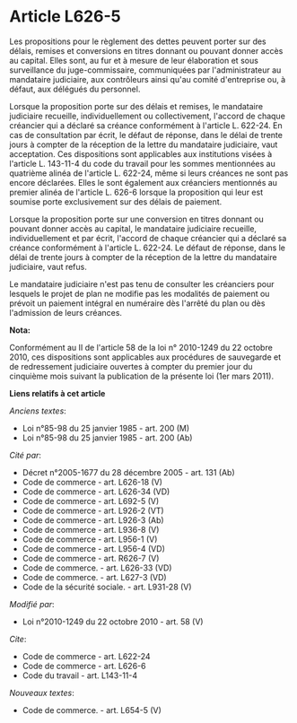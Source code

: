 # Article L626-5

Les propositions pour le règlement des dettes peuvent porter sur des délais, remises et conversions en titres donnant ou
pouvant donner accès au capital. Elles sont, au fur et à mesure de leur élaboration et sous surveillance du juge-commissaire,
communiquées par l'administrateur au mandataire judiciaire, aux contrôleurs ainsi qu'au comité d'entreprise ou, à défaut, aux
délégués du personnel. 

Lorsque la proposition porte sur des délais et remises, le mandataire judiciaire recueille, individuellement ou
collectivement, l'accord de chaque créancier qui a déclaré sa créance conformément à l'article L. 622-24. En cas de
consultation par écrit, le défaut de réponse, dans le délai de trente jours à compter de la réception de la lettre du
mandataire judiciaire, vaut acceptation. Ces dispositions sont applicables aux institutions visées à l'article L. 143-11-4 du
code du travail pour les sommes mentionnées au quatrième alinéa de l'article L. 622-24, même si leurs créances ne sont pas
encore déclarées. Elles le sont également aux créanciers mentionnés au premier alinéa de l'article L. 626-6 lorsque la
proposition qui leur est soumise porte exclusivement sur des délais de paiement. 

Lorsque la proposition porte sur une conversion en titres donnant ou pouvant donner accès au capital, le mandataire
judiciaire recueille, individuellement et par écrit, l'accord de chaque créancier qui a déclaré sa créance conformément à
l'article L. 622-24. Le défaut de réponse, dans le délai de trente jours à compter de la réception de la lettre du mandataire
judiciaire, vaut refus. 

Le mandataire judiciaire n'est pas tenu de consulter les créanciers pour lesquels le projet de plan ne modifie pas les
modalités de paiement ou prévoit un paiement intégral en numéraire dès l'arrêté du plan ou dès l'admission de leurs créances.

**Nota:**

Conformément au II de l'article 58 de la loi n° 2010-1249 du 22 octobre 2010, ces dispositions sont applicables aux
procédures de sauvegarde et de redressement judiciaire ouvertes à compter du premier jour du cinquième mois suivant la
publication de la présente loi (1er mars 2011).

**Liens relatifs à cet article**

_Anciens textes_:

  - Loi n°85-98 du 25 janvier 1985 - art. 200 (M)
  - Loi n°85-98 du 25 janvier 1985 - art. 200 (Ab)

_Cité par_:

  - Décret n°2005-1677 du 28 décembre 2005 - art. 131 (Ab)
  - Code de commerce - art. L626-18 (V)
  - Code de commerce - art. L626-34 (VD)
  - Code de commerce - art. L692-5 (V)
  - Code de commerce - art. L926-2 (VT)
  - Code de commerce - art. L926-3 (Ab)
  - Code de commerce - art. L936-8 (V)
  - Code de commerce - art. L956-1 (V)
  - Code de commerce - art. L956-4 (VD)
  - Code de commerce - art. R626-7 (V)
  - Code de commerce. - art. L626-33 (VD)
  - Code de commerce. - art. L627-3 (VD)
  - Code de la sécurité sociale. - art. L931-28 (V)

_Modifié par_:

  - Loi n°2010-1249 du 22 octobre 2010 - art. 58 (V)

_Cite_:

  - Code de commerce - art. L622-24
  - Code de commerce - art. L626-6
  - Code du travail - art. L143-11-4

_Nouveaux textes_:

  - Code de commerce. - art. L654-5 (V)
